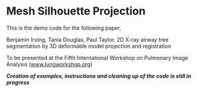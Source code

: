 Mesh Silhouette Projection
==========================

This is the demo code for the following paper, 

Benjamin Irving, Tania Douglas, Paul Taylor. 2D X-ray airway tree segmentation by 
3D deformable model projection and registration

To be presented at the Fifth International Workshop on Pulmonary Image Analysis (www.lungworkshop.org)


***Creation of examples, instructions and cleaning up of the code is still in progress***
